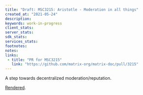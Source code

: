 ```yaml
---
title: "Draft: MSC3215: Aristotle - Moderation in all things"
created_at: "2021-05-24"
description:
keywords: work-in-progress
client_stats:
server_stats:
sdk_stats:
services_stats:
footnotes:
notes:
links:
 - title: "PR for MSC3215"
   link: "https://github.com/matrix-org/matrix-doc/pull/3215"
---
```

A step towards decentralized moderation/reputation.

[Rendered](https://github.com/Yoric/matrix-doc/blob/aristotle/proposals/3215-towards-decentralized-moderation.md).
